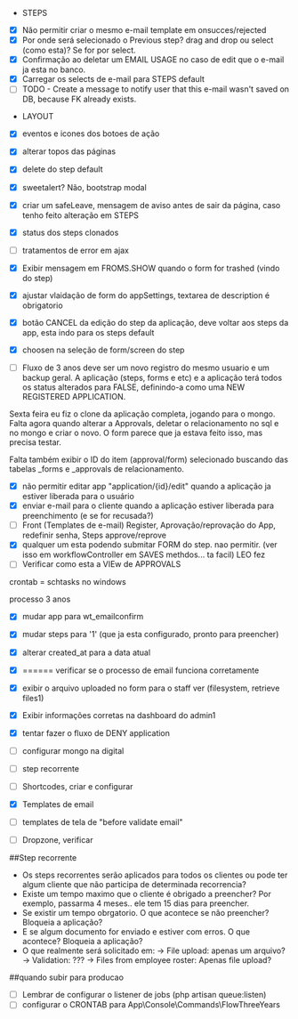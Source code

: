 - STEPS

-[x] Não permitir criar o mesmo e-mail template em onsucces/rejected
-[x] Por onde será selecionado o Previous step? drag and drop ou select (como esta)? Se for por select.
-[x] Confirmação ao deletar um EMAIL USAGE no caso de edit que o e-mail ja esta no banco.
-[x] Carregar os selects de e-mail para STEPS default
-[ ] TODO - Create a message to notify user that this e-mail wasn't saved on DB, because FK already exists.

- LAYOUT
-[x] eventos e icones dos botoes de ação
-[x] alterar topos das páginas
-[x] delete do step default
-[x] sweetalert? Não, bootstrap modal
-[x] criar um safeLeave, mensagem de aviso antes de sair da página, caso tenho feito alteração em STEPS
-[x] status dos steps clonados
-[ ] tratamentos de error em ajax

-[x] Exibir mensagem em FROMS.SHOW quando o form for trashed (vindo do step)
-[x] ajustar vlaidação de form do appSettings, textarea de description é obrigatorio
-[x] botão CANCEL da edição do step da aplicação, deve voltar aos steps da app, esta indo para os steps default
-[x] choosen na seleção de form/screen do step

-[ ] Fluxo de 3 anos deve ser um novo registro do mesmo usuario e um backup geral. A aplicação (steps, forms e etc)
e a aplicação terá todos os status alterados para FALSE, definindo-a como uma NEW REGISTERED APPLICATION.

Sexta feira eu fiz o clone da aplicação completa, jogando para o mongo. Falta agora quando alterar a Approvals,
deletar o relacionamento no sql e no mongo e criar o novo. O form parece que ja estava feito isso, mas precisa testar.

Falta também exibir o ID do item (approval/form) selecionado buscando das tabelas _forms e _approvals de relacionamento.

-[x] não permitir editar app "application/{id}/edit" quando a aplicação ja estiver liberada para o usuário
-[x] enviar e-mail para o cliente quando a aplicação estiver liberada para preenchimento (e se for recusada?)
-[ ] Front (Templates de e-mail) Register, Aprovação/reprovação do App, redefinir senha, Steps approve/reprove
-[x] qualquer um esta podendo submitar FORM do step. nao permitir. (ver isso em workflowController em SAVES methdos... ta facil) LEO fez
-[ ] Verificar como esta a VIEw de APPROVALS

crontab = schtasks no windows

processo 3 anos

-[x] mudar app para wt_emailconfirm
-[x] mudar steps para '1' (que ja esta configurado, pronto para preencher)
-[x] alterar created_at para a data atual
-[x] ====== verificar se o processo de email funciona corretamente


-[x] exibir o arquivo uploaded no form para o staff ver (filesystem, retrieve files1)
-[x] Exibir informações corretas na dashboard do admin1
-[x] tentar fazer o fluxo de DENY application
-[ ] configurar mongo na digital
-[ ] step recorrente
-[ ] Shortcodes, criar e configurar
-[x] Templates de email
-[ ] templates de tela de "before validate email"
-[ ] Dropzone, verificar

##Step recorrente
- Os steps recorrentes serão aplicados para todos os clientes ou pode ter algum cliente que não participa de determinada recorrencia?
- Existe um tempo maximo que o cliente é obrigado a preencher? Por exemplo, passarma 4 meses.. ele tem 15 dias para preencher.
- Se existir um tempo obrgatorio. O que acontece se não preencher? Bloqueia a aplicação?
- E se algum documento for enviado e estiver com erros. O que acontece? Bloqueia a aplicação?
- O que realmente será solicitado em:
 -> File upload: apenas um arquivo?
 -> Validation: ???
 -> Files from employee roster: Apenas file upload?

##quando subir para producao
-[ ] Lembrar de configurar o listener de jobs (php artisan queue:listen)
-[ ] configurar o CRONTAB para App\Console\Commands\FlowThreeYears
